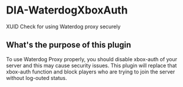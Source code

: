 # DIA-WaterdogXboxAuth
XUID Check for using Waterdog proxy securely

## What's the purpose of this plugin
To use Waterdog Proxy properly, you should disable xbox-auth of your server and this may cause security issues.
This plugin will replace that xbox-auth function and block players who are trying to join the server without log-outed status.
